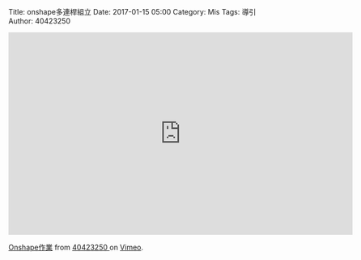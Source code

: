 Title: onshape多連桿組立
Date: 2017-01-15 05:00
Category: Mis
Tags: 導引
Author: 40423250

<iframe src="https://player.vimeo.com/video/199227356" width="680" height="400" frameborder="0" 
webkitallowfullscreen mozallowfullscreen allowfullscreen></iframe>
<p><a href="https://player.vimeo.com/video/199227356">Onshape作業</a> from <a 
href="https://player.vimeo.com/video/199227356">40423250 </a> on <a href="https://vimeo.com">Vimeo</a>.</p>

